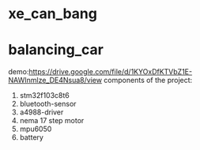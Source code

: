 # xe_can_bang
# balancing_car
demo:https://drive.google.com/file/d/1KYOxDfKTVbZ1E-NAWInmlze_DE4Nsua8/view
components of the project:
1. stm32f103c8t6
2. bluetooth-sensor
3. a4988-driver
4. nema 17 step motor
5. mpu6050
6. battery
